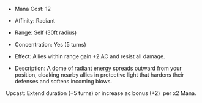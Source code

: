 - Mana Cost: 12
    
- Affinity: Radiant
    
- Range: Self (30ft radius)
    
- Concentration: Yes (5 turns)
    
- Effect: Allies within range gain +2 AC and resist all damage.
    
- Description: A dome of radiant energy spreads outward from your position, cloaking nearby allies in protective light that hardens their defenses and softens incoming blows.
    

Upcast: Extend duration (+5 turns) or increase ac bonus (+2)  per x2 Mana.